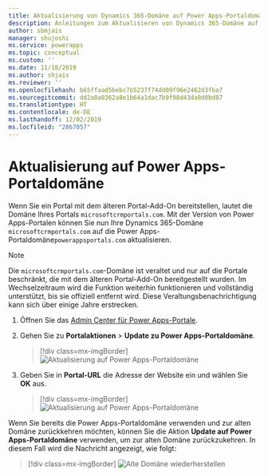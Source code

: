 ```yaml
---
title: Aktualisierung von Dynamics 365-Domäne auf Power Apps-Portaldomäne | Microsoft-Dokumentation
description: Anleitungen zum Aktualisieren von Dynamics 365-Domäne auf Power Apps-Portaldomäne.
author: sbmjais
manager: shujoshi
ms.service: powerapps
ms.topic: conceptual
ms.custom: ''
ms.date: 11/18/2019
ms.author: shjais
ms.reviewer: ''
ms.openlocfilehash: b65ffaad5bebc7b5237f74dd09f96e2462d3fba7
ms.sourcegitcommit: dd2a8a0362a8e1b64a1dac7b9f98d43da8d0bd87
ms.translationtype: HT
ms.contentlocale: de-DE
ms.lasthandoff: 12/02/2019
ms.locfileid: "2867057"
---
```

# <a name="update-to-power-apps-portals-domain"></a>Aktualisierung auf Power Apps-Portaldomäne

Wenn Sie ein Portal mit dem älteren Portal-Add-On bereitstellen, lautet die Domäne Ihres Portals `microsoftcrmportals.com`. Mit der Version von Power Apps-Portalen können Sie nun Ihre Dynamics 365-Domäne `microsoftcrmportals.com` auf die Power Apps-Portaldomäne`powerappsportals.com` aktualisieren.

> [!NOTE]
> Die `microsoftcrmportals.com`-Domäne ist veraltet und nur auf die Portale beschränkt, die mit dem älteren Portal-Add-On bereitgestellt wurden. Im Wechselzeitraum wird die Funktion weiterhin funktionieren und vollständig unterstützt, bis sie offiziell entfernt wird. Diese Veraltungsbenachrichtigung kann sich über einige Jahre erstrecken.

1. Öffnen Sie das [Admin Center für Power Apps-Portale](admin-overview.md).

2. Gehen Sie zu **Portalaktionen** > **Update zu Power Apps-Portaldomäne**.

    > [!div class=mx-imgBorder]
    > ![Aktualisierung auf Power Apps-Portaldomäne](../media/update-portal-domain-button.png "Aktualisierung auf Power Apps-Portaldomäne")

3. Geben Sie in **Portal-URL** die Adresse der Website ein und wählen Sie **OK** aus.

    > [!div class=mx-imgBorder]
    > ![Aktualisierung auf Power Apps-Portaldomäne](../media/update-portal-domain.png "Aktualisierung auf Power Apps-Portaldomäne")

Wenn Sie bereits die Power Apps-Portaldomäne verwenden und zur alten Domäne zurückkehren möchten, können Sie die Aktion **Update auf Power Apps-Portaldomäne** verwenden, um zur alten Domäne zurückzukehren. In diesem Fall wird die Nachricht angezeigt, wie folgt:

> [!div class=mx-imgBorder]
> ![Alte Domäne wiederherstellen](../media/revert-portal-domain.png "Alte Domäne wiederherstellen")
